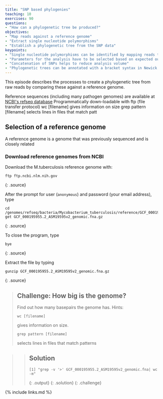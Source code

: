 ```yaml
---
title: "SNP based phylogenies"
teaching: 10
exercises: 90
questions:
- "How can a phylogenetic tree be produced?"
objectives:
- "Map reads against a reference genome"
- "Extract single nucleotide polymorphisms"
- "Establish a phylogenetic tree from the SNP data"
keypoints:
- "Single nucleotide polymorphisms can be identified by mapping reads to a reference genome"
- "Parameters for the analysis have to be selected based on expected outcomes for this organism"
- "Concatenation of SNPs helps to reduce analysis volume"    
- "Phylogenetic trees can be annotated with a bracket syntax in Newick format"
---
```


This episode describes the processes to create a phylogenetic tree from raw reads by comparing these against a reference genome.

Reference sequences (including many pathogen genomes) are available at [NCBI's refseq database](https://www.ncbi.nlm.nih.gov/refseq/)
Programmatically down-loadable with ftp (file transfer protocol)
wc [filename] gives information on size
grep pattern [filename] selects lines in files that match patt

## Selection of a reference genome

A reference genome is a genome that was previously sequenced and is closely related

### Download reference genomes from NCBI

Download the M.tuberculosis reference genome with:

~~~
ftp ftp.ncbi.nlm.nih.gov
~~~
{: .source}


After the prompt for user (`anonymous`) and password (your email address), type

~~~
cd /genomes/refseq/bacteria/Mycobacterium_tuberculosis/reference/GCF_000195955.2_ASM19595v2
get GCF_000195955.2_ASM19595v2_genomic.fna.gz
~~~
{: .source}


To close the program, type
~~~
bye
~~~
{: .source}


Extract the file by typing

~~~
gunzip GCF_000195955.2_ASM19595v2_genomic.fna.gz
~~~
{: .source}


> ## Challenge: How big is the genome?
>
> Find out how many basepairs the genome has. Hints:
> ~~~
> wc [filename]
> ~~~
> gives information on size.
> ~~~
> grep pattern [filename]
> ~~~
> selects lines in files that match patterns
>

> > ## Solution
> >
> > 
> > ~~~
> > [1] "grep -v '>' GCF_000195955.2_ASM19595v2_genomic.fna| wc -m"
> > ~~~
> > {: .output}
> {: .solution}
{: .challenge}




{% include links.md %}
